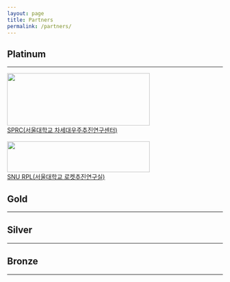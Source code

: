 ```yaml
---
layout: page
title: Partners
permalink: /partners/
---
```


<h2>Platinum</h2> 

* * *

<img src="https://github.com/hsb6350/hanaro.github.io/blob/master/assets/logo/sprc_logo.PNG?raw=true" width="333" height="122" /><br/>
[SPRC(서울대학교 차세대우주추진연구센터)](http://sprc.snu.ac.kr)<br/><br/>
<img src="https://github.com/hsb6350/hanaro.github.io/blob/master/assets/logo/rpl_logo.PNG?raw=true" width="333" height="72" /><br/>
[SNU RPL(서울대학교 로켓추진연구실)](http://rpl.snu.ac.kr)
<h2>Gold</h2>

* * *

<h2>Silver</h2> 

* * *

<h2>Bronze</h2> 

* * *
